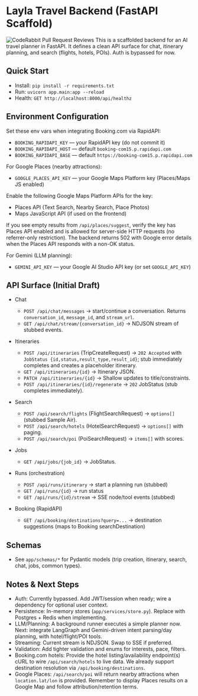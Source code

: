 Layla Travel Backend (FastAPI Scaffold)
===========================================
![CodeRabbit Pull Request Reviews](https://img.shields.io/coderabbit/prs/github/Eshwarvijay007/tripper?utm_source=oss&utm_medium=github&utm_campaign=Eshwarvijay007%2Ftripper&labelColor=171717&color=FF570A&link=https%3A%2F%2Fcoderabbit.ai&label=CodeRabbit+Reviews)
This is a scaffolded backend for an AI travel planner in FastAPI. It defines a clean API surface for chat, itinerary planning, and search (flights, hotels, POIs). Auth is bypassed for now.

Quick Start
-----------
- Install: `pip install -r requirements.txt`
- Run: `uvicorn app.main:app --reload`
- Health: `GET http://localhost:8000/api/healthz`

Environment Configuration
-------------------------
Set these env vars when integrating Booking.com via RapidAPI:

- `BOOKING_RAPIDAPI_KEY` — your RapidAPI key (do not commit it)
- `BOOKING_RAPIDAPI_HOST` — default `booking-com15.p.rapidapi.com`
- `BOOKING_RAPIDAPI_BASE` — default `https://booking-com15.p.rapidapi.com`

For Google Places (nearby attractions):

- `GOOGLE_PLACES_API_KEY` — your Google Maps Platform key (Places/Maps JS enabled)

Enable the following Google Maps Platform APIs for the key:
- Places API (Text Search, Nearby Search, Place Photos)
- Maps JavaScript API (if used on the frontend)

If you see empty results from `/api/places/suggest`, verify the key has Places API enabled and is allowed for server-side HTTP requests (no referrer-only restriction). The backend returns 502 with Google error details when the Places API responds with a non-OK status.

For Gemini (LLM planning):

- `GEMINI_API_KEY` — your Google AI Studio API key (or set `GOOGLE_API_KEY`)

API Surface (Initial Draft)
--------------------------
- Chat
  - `POST /api/chat/messages` → start/continue a conversation. Returns `conversation_id`, `message_id`, and `stream_url`.
  - `GET /api/chat/stream/{conversation_id}` → NDJSON stream of stubbed events.

- Itineraries
  - `POST /api/itineraries` (TripCreateRequest) → `202 Accepted` with `JobStatus {id,status,result_type,result_id}`; stub immediately completes and creates a placeholder itinerary.
  - `GET /api/itineraries/{id}` → Itinerary JSON.
  - `PATCH /api/itineraries/{id}` → Shallow updates to title/constraints.
  - `POST /api/itineraries/{id}/regenerate` → `202` JobStatus (stub completes immediately).

- Search
  - `POST /api/search/flights` (FlightSearchRequest) → `options[]` (stubbed Sample Air).
  - `POST /api/search/hotels` (HotelSearchRequest) → `options[]` with paging.
  - `POST /api/search/poi` (PoiSearchRequest) → `items[]` with scores.

- Jobs
  - `GET /api/jobs/{job_id}` → JobStatus.
- Runs (orchestration)
  - `POST /api/runs/itinerary` → start a planning run (stubbed)
  - `GET /api/runs/{id}` → run status
  - `GET /api/runs/{id}/stream` → SSE node/tool events (stubbed)

- Booking (RapidAPI)
  - `GET /api/booking/destinations?query=...` → destination suggestions (maps to Booking searchDestination)

Schemas
-------
- See `app/schemas/*` for Pydantic models (trip creation, itinerary, search, chat, jobs, common types).

Notes & Next Steps
------------------
- Auth: Currently bypassed. Add JWT/session when ready; wire a dependency for optional user context.
- Persistence: In-memory stores (`app/services/store.py`). Replace with Postgres + Redis when implementing.
- LLM/Planning: A background runner executes a simple planner now. Next: integrate LangGraph and Gemini-driven intent parsing/day planning, with hotel/flight/POI tools.
- Streaming: Current stream is NDJSON. Swap to SSE if preferred.
- Validation: Add tighter validation and enums for interests, pace, filters.
- Booking.com hotels: Provide the hotel listing/availability endpoint(s) cURL to wire `/api/search/hotels` to live data. We already support destination resolution via `/api/booking/destinations`.
- Google Places: `/api/search/poi` will return nearby attractions when `location.lat/lon` is provided. Remember to display Places results on a Google Map and follow attribution/retention terms.
